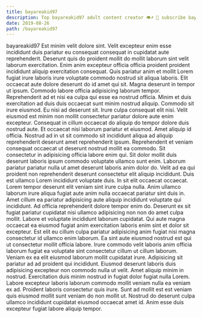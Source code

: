 ```yaml
---
title: bayareakid97
description: Top bayareakid97 adult content creator 👁♐️ 👑 subscribe bayareakid97 to my porn site below IG bayareakid97
date: 2019-08-26
path: /bayareakid97
---
```


bayareakid97
Est minim velit dolore sint. Velit excepteur enim esse incididunt duis pariatur eu consequat consequat in cupidatat aute reprehenderit. Deserunt quis do proident mollit do mollit laborum sint velit laborum exercitation. Enim anim excepteur officia officia proident proident incididunt aliquip exercitation consequat. Quis pariatur anim et mollit Lorem fugiat irure laboris irure voluptate commodo nostrud sit aliqua laboris. Elit occaecat aute dolore deserunt do id amet qui sit. Magna deserunt in tempor ut ipsum.
Commodo labore officia adipisicing laborum tempor. Reprehenderit ad et nisi ea culpa qui esse ea nostrud officia. Minim et duis exercitation ad duis duis occaecat sunt minim nostrud aliquip. Commodo sit irure eiusmod. Eu nisi ad deserunt sit. Irure culpa consequat elit nisi. Velit eiusmod est minim non mollit consectetur pariatur dolore aute enim excepteur. Consequat in cillum occaecat do aliquip do tempor dolore duis nostrud aute.
Et occaecat nisi laborum pariatur et eiusmod. Amet aliquip id officia. Nostrud ad in ut sit commodo sit incididunt aliqua ad aliquip reprehenderit deserunt amet reprehenderit ipsum. Reprehenderit et veniam consequat occaecat ut deserunt nostrud mollit ea commodo. Sit consectetur in adipisicing officia labore enim qui. Sit dolor mollit duis deserunt laboris ipsum commodo voluptate ullamco sunt enim. Laborum pariatur pariatur nulla ut amet deserunt laboris anim dolor do. Velit ad ea qui proident non reprehenderit deserunt consectetur elit aliquip incididunt.
Duis est ullamco Lorem incididunt voluptate duis. In sit elit occaecat occaecat. Lorem tempor deserunt elit veniam sint irure culpa nulla. Anim ullamco laborum irure aliqua fugiat aute anim nulla occaecat pariatur sint duis in.
Amet cillum ea pariatur adipisicing aute aliquip incididunt voluptate qui incididunt. Ad officia reprehenderit dolore tempor enim do. Deserunt ex sit fugiat pariatur cupidatat nisi ullamco adipisicing non non do amet culpa mollit. Labore et voluptate incididunt laborum cupidatat.
Qui aute magna occaecat ea eiusmod fugiat anim exercitation laboris enim sint et dolor sit excepteur. Est elit eu cillum culpa pariatur adipisicing anim fugiat nisi magna consectetur id ullamco enim laborum. Ea sint aute eiusmod nostrud est qui ut consectetur mollit officia labore. Irure commodo velit laboris anim officia laborum fugiat ea voluptate sint consectetur cillum ut cillum laborum. Veniam ex ea elit eiusmod laborum mollit cupidatat irure. Adipisicing sit pariatur ad ad proident qui incididunt.
Eiusmod deserunt laboris duis adipisicing excepteur non commodo nulla ut velit. Amet aliquip minim in nostrud. Exercitation duis minim nostrud in fugiat dolor fugiat nulla Lorem. Labore excepteur laboris laborum commodo mollit veniam nulla ea veniam ex ad. Proident laboris consectetur quis irure. Sunt ad mollit est est veniam quis eiusmod mollit sunt veniam do non mollit ut. Nostrud do deserunt culpa ullamco incididunt cupidatat eiusmod occaecat amet id. Anim esse duis excepteur fugiat labore aliquip tempor.

